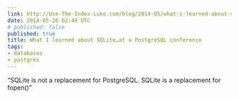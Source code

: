 ```yaml
---
link: http://Use-The-Index-Luke.com/blog/2014-05/what-i-learned-about-sqlite-at-a-postgresql-conference
date: 2014-05-26 02:49 UTC
# published: false
published: true
title: What I learned about SQLite…at a PostgreSQL conference
tags:
- databases
- postgres
---
```


“SQLite is not a replacement for PostgreSQL. SQLite is a replacement for fopen()”
